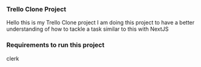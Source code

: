<!-- @format -->

### Trello Clone Project

Hello this is my Trello Clone project I am doing
this project to have a better understanding of how
to tackle a task similar to this with NextJS

### Requirements to run this project

clerk
